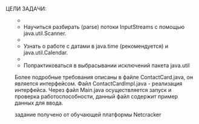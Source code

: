 ЦЕЛИ ЗАДАЧИ:<ul>
* <li>Научиться разбирать (parse) потоки InputStreams с помощью java.util.Scanner.</li>
* <li>Узнать о работе с датами в java.time (рекомендуется) и java.util.Calendar.</li>
* <li>Попрактиковаться в выбрасывании исключений пакета java.util</li>

Более подробные требования описаны в файле ContactCard.java, он является интерфейсом.
Файл ContactCardImpl.java - реализация интерфейса.
Через файл Main.java осуществляется запуск и проверка работоспособности, данный файл содержит пример данных для ввода. 

задание получено от обучающей платформы Netcracker